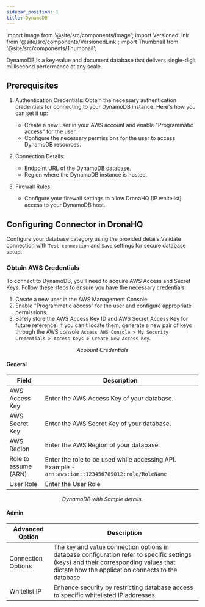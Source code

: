 ```yaml
---
sidebar_position: 1
title: DynamoDB
---
```

import Image from '@site/src/components/Image';
import VersionedLink from '@site/src/components/VersionedLink';
import Thumbnail from '@site/src/components/Thumbnail';


DynamoDB is a key-value and document database that delivers single-digit millisecond performance at any scale.

## Prerequisites

1. Authentication Credentials: Obtain the necessary authentication credentials for connecting to your DynamoDB instance. Here's how you can set it up:
   - Create a new user in your AWS account and enable "Programmatic access" for the user.
   - Configure the necessary permissions for the user to access DynamoDB resources.
    <figure>
      <Thumbnail src="/img/reference/connectors/dynamodb/users.jpeg" alt="Acoount Credentials" />
    </figure>

3. Connection Details:
   - Endpoint URL of the DynamoDB database.
   - Region where the DynamoDB instance is hosted.

4. Firewall Rules:
   - Configure your firewall settings to allow DronaHQ (IP whitelist) access to your DynamoDB host.


## Configuring Connector in DronaHQ

Configure your database category using the provided details.Validate connection with `Test connection` and `Save` settings for secure database setup.


### Obtain AWS Credentials 

To connect to DynamoDB, you'll need to acquire AWS Access and Secret Keys. Follow these steps to ensure you have the necessary credentials:

1. Create a new user in the AWS Management Console.
2. Enable "Programmatic access" for the user and configure appropriate permissions.
3. Safely store the AWS Access Key ID and AWS Secret Access Key for future reference. If you can't locate them, generate a new pair of keys through the AWS console `Access AWS Console > My Security Credentials > Access Keys > Create New Access Key`.

<figure>
  <Thumbnail src="/img/reference/connectors/dynamodb/creds.jpeg" alt="Acoount Credentials" />
  <figcaption align = "center"><i>Acoount Credentials</i></figcaption>
</figure>


#### General 

| Field                | Description                             |
|----------------------|-----------------------------------------|
| AWS Access Key             | Enter the AWS Access Key  of your database.      |
| AWS Secret Key | Enter the AWS Secret Key of your database.                      |
| AWS Region | Enter the AWS Region of your database.                   |
| Role to assume (ARN) | Enter the role to be used while accessing API. Example - `arn:aws:iam::123456789012:role/RoleName`|
| User Role            | Enter the User Role                     |

<figure>
  <Thumbnail src="/img/reference/connectors/dynamodb/creds.jpeg" alt="DynamoDB with Sample details." />
  <figcaption align = "center"><i>DynamoDB with Sample details.</i></figcaption>
</figure>

#### Admin

| Advanced Option   | Description    |
|--------------------|---------------------|
| Connection Options | The `key` and `value` connection options in database configuration refer to specific settings (keys) and their corresponding values that dictate how the application connects to the database |
| <VersionedLink to = "../../datasource-concepts/whitelisting-dronahq-ip"> Whitelist IP                 </VersionedLink>            | Enhance security by restricting database access to specific whitelisted IP addresses.     |


